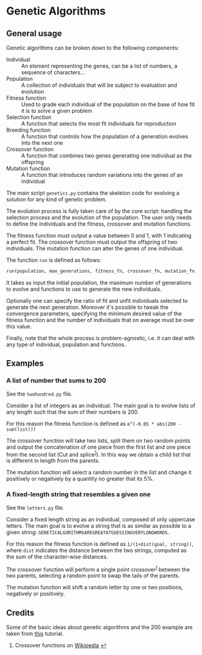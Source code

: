 # Genetic Algorithms

## General usage
Genetic algorithms can be broken down to the following components:

<dl>
  <dt>Individual</dt>
  <dd>An element representing the genes, can be a list of numbers, a sequence of characters...</dd>

  <dt>Population</dt>
  <dd>A collection of individuals that will be subject to evaluation and evolution</dd>

  <dt>Fitness function</dt>
  <dd>Used to grade each individual of the population on the base of how fit it is to solve a given problem</dd>

  <dt>Selection function</dt>
  <dd>A function that selects the most fit individuals for reproduction</dd>

  <dt>Breeding function</dt>
  <dd>A function that controls how the population of a generation evolves into the next one</dd>

  <dt>Crossover function</dt>
  <dd>A function that combines two genes generating one individual as the offspring</dd>

  <dt>Mutation function</dt>
  <dd>A function that introduces random variations into the genes of an individual</dd>
</dl>

The main script ```genetics.py``` contains the skeleton code for evolving a solution for any kind of genetic problem.

The evolution process is fully taken care of by the core script: handling the selection process and the evolution of the population. The user only needs to define the individuals and the fitness, crossover and mutation functions.

The fitness function must output a value between 0 and 1, with 1 indicating a perfect fit.
The crossover function must output the offspring of two individuals.
The mutation function can alter the genes of one individual.

The function ```run``` is defined as follows:
```python
run(population, max_generations, fitness_fn, crossover_fn, mutation_fn, ratio_fit=0.2, ratio_unfit=0.05, target=0.9, target_size=1)
```

It takes as input the initial population, the maximum number of generations to evolve and functions to use to generate the new individuals.

Optionally one can specify the ratio of fit and unfit individuals selected to generate the next generation. Moreover it's possible to tweak the convergence parameters, specifying the minimum desired value of the fitness function and the number of individuals that on average must be over this value.

Finally, note that the whole process is problem-agnostic, i.e. it can deal with any type of individual, population and functions.

## Examples
### A list of number that sums to 200
See the ```twohundred.py``` file.

Consider a list of integers as an individual. The main goal is to evolve lists of any length such that the sum of their numbers is 200.

For this reason the fitness function is defined as ```e^(-0.05 * abs(200 - sum(list)))```

The crossover function will take two lists, split them on two random points and output the concatenation of one piece from the first list and one piece from the second list (Cut and splice<sup id="a1">[1](#f1)</sup>). In this way we obtain a child list that is different in length from the parents.

The mutation function will select a random number in the list and change it positively or negatively by a quantity no greater that its 5%.

### A fixed-length string that resembles a given one
See the ```letters.py``` file.

Consider a fixed length string as an individual, composed of only uppercase letters. The main goal is to evolve a string that is as similar as possible to a given string: ```GENETICALGORITHMSAREGREATATGUESSINGVERYLONGWORDS```.

For this reason the fitness function is defined as ```1/(1+dist(goal, string))```, where ```dist``` indicates the distance between the two strings, computed as the sum of the character-wise distances.

The crossover function will perform a single point crossover<sup id="a1">[1](#f1)</sup> between the two parents, selecting a random point to swap the tails of the parents.

The mutation function will shift a random letter by one or two positions, negatively or positively.

## Credits
Some of the basic ideas about genetic algorithms and the 200 example are taken from [this](http://lethain.com/genetic-algorithms-cool-name-damn-simple) tutorial.

1. <a id="f1">Crossover functions on  [Wikipedia](https://en.wikipedia.org/wiki/Crossover_%28genetic_algorithm%29)</a> [↩](#a1)
